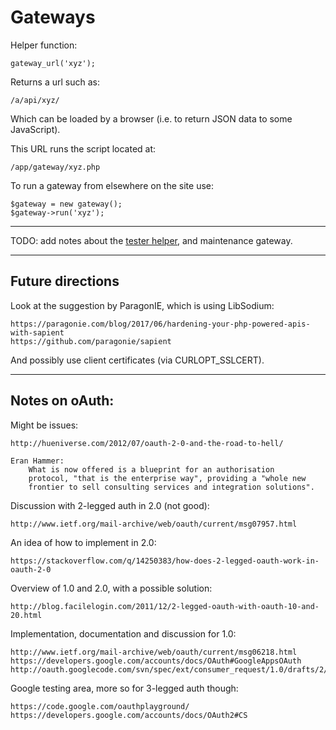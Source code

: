 
# Gateways

Helper function:

	gateway_url('xyz');

Returns a url such as:

	/a/api/xyz/

Which can be loaded by a browser (i.e. to return JSON data to some JavaScript).

This URL runs the script located at:

	/app/gateway/xyz.php

To run a gateway from elsewhere on the site use:

	$gateway = new gateway();
	$gateway->run('xyz');

---

TODO: add notes about the [tester helper](../../doc/system/tester.md), and maintenance gateway.

---

## Future directions

Look at the suggestion by ParagonIE, which is using LibSodium:

	https://paragonie.com/blog/2017/06/hardening-your-php-powered-apis-with-sapient
	https://github.com/paragonie/sapient

And possibly use client certificates (via CURLOPT_SSLCERT).

---

## Notes on oAuth:

Might be issues:

	http://hueniverse.com/2012/07/oauth-2-0-and-the-road-to-hell/

	Eran Hammer:
		What is now offered is a blueprint for an authorisation
		protocol, "that is the enterprise way", providing a "whole new
		frontier to sell consulting services and integration solutions".

Discussion with 2-legged auth in 2.0 (not good):

	http://www.ietf.org/mail-archive/web/oauth/current/msg07957.html

An idea of how to implement in 2.0:

	https://stackoverflow.com/q/14250383/how-does-2-legged-oauth-work-in-oauth-2-0

Overview of 1.0 and 2.0, with a possible solution:

	http://blog.facilelogin.com/2011/12/2-legged-oauth-with-oauth-10-and-20.html

Implementation, documentation and discussion for 1.0:

	http://www.ietf.org/mail-archive/web/oauth/current/msg06218.html
	https://developers.google.com/accounts/docs/OAuth#GoogleAppsOAuth
	http://oauth.googlecode.com/svn/spec/ext/consumer_request/1.0/drafts/2/spec.html

Google testing area, more so for 3-legged auth though:

	https://code.google.com/oauthplayground/
	https://developers.google.com/accounts/docs/OAuth2#CS
